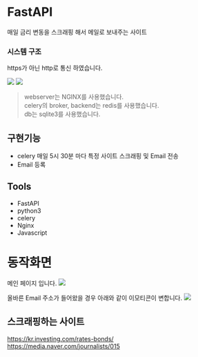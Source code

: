 # FastAPI
매일 금리 변동을 스크래핑 해서 메일로 보내주는 사이트

### 시스템 구조

https가 아닌 http로 통신 하였습니다.

![](https://miro.medium.com/proxy/0*UYL0WslDwLEF6qoY)
![](https://user-images.githubusercontent.com/14961526/154876820-52182eab-4295-42e5-960c-19ede6d5fff5.png)

>webserver는 NGINX를 사용했습니다. <br>
celery의 broker, backend는 redis를 사용했습니다.<br>
db는 sqlite3를 사용했습니다.


## 구현기능
* celery 매일 5시 30분 마다 특정 사이트 스크래핑 및 Email 전송
* Email 등록

## Tools

* FastAPI
* python3
* celery
* Nginx
* Javascript

# 동작화면

메인 페이지 입니다. 
![](https://postfiles.pstatic.net/MjAyMjA5MjZfOTAg/MDAxNjY0MTU1MjU3MjY4.m5-4Qz5vxKlvfUT57_Vgm-GW9iheQA-y04M0ObFp0yYg.-PRD6RPj_6PWqJCQTgVStZ32AsyCaBS475xcD1j6n2wg.PNG.supporterleo/image.png?type=w966)

올바른 Email 주소가 들어왔을 경우 아래와 같이 이모티콘이 변합니다.
![](https://postfiles.pstatic.net/MjAyMjA5MjZfMjk3/MDAxNjY0MTU1MzQzNTcz.oDvA-QfRjf6g7k3Y6uC0nMjzLd4zzDg52rnkQKOQakwg.oAcCJFcdFCJFOQjtVgBWZ3IeGfg1BpfeJh-IAVH7xJYg.PNG.supporterleo/image.png?type=w966)


## 스크래핑하는 사이트

https://kr.investing.com/rates-bonds/
https://media.naver.com/journalists/015
